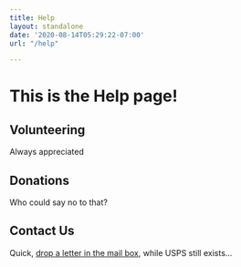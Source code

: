 ```yaml
---
title: Help
layout: standalone
date: '2020-08-14T05:29:22-07:00'
url: "/help"

---
```

# This is the Help page!

## Volunteering

Always appreciated

## Donations

Who could say no to that?

## Contact Us

Quick, [drop a letter in the mail box](mailto:info@metamesh.org "info@metamesh.org"), while USPS still exists...